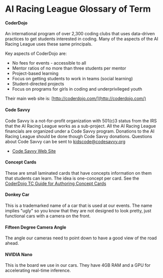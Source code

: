 # AI Racing League Glossary of Term

#### CoderDojo
An international program of over 2,300 coding clubs that uses data-driven practices to get students interested in coding.  Many of the aspects of the AI Racing League uses these same principals.

Key aspects of CoderDojo are:

* No fees for events - accessible to all
* Mentor ratios of no more than three students per mentor
* Project-based learning
* Focus on getting students to work in teams (social learning)
* Student-directed projects
* Focus on programs for girls in coding and underprivileged youth

Their main web site is: [http://coderdojo.com/](http://coderdojo.com/)

#### Code Savvy
Code Savvy is a not-for-profit organization with 501(c)3 status from the IRS that the AI Racing League works as a sub-project.  All the AI Racing League financials are organized under a Code Savvy program.  Donations to the AI Racing League should be done though Code Savvy donations.  Questions about Code Savvy can be sent to kidscode@codesavvy.org

* [Code Savvy Web Site](codesavvy.org)

#### Concept Cards
These are small laminated cards that have concepts information on them that students can learn.  The idea is one-concept per card.  See the [CoderDojo TC Guide for Authoring Concept Cards](https://www.coderdojotc.org/CoderDojoTC/designing-concept-cards/)

#### Donkey Car
This is a trademarked name of a car that is used at our events.  The name implies "ugly" so you know that they are not designed to look pretty, just functional cars with a camera on the front.

#### Fifteen Degree Camera Angle
The angle our cameras need to point down to have a good view of the road ahead.

#### NVIDIA Nano
This is the board we use in our cars.  They have 4GB RAM and a GPU for accelerating real-time inference.

